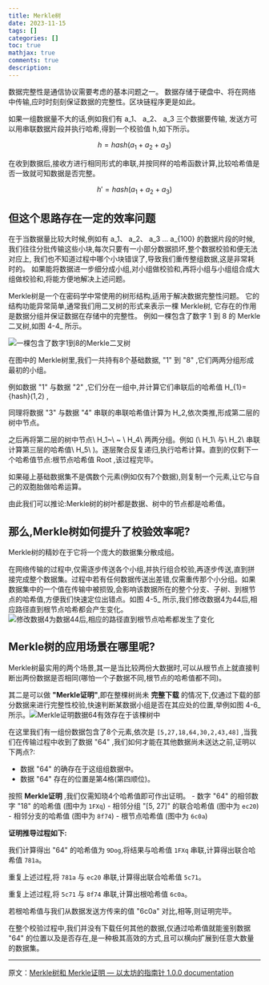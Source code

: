 ```yaml
---
title: Merkle树
date: 2023-11-15
tags: []
categories: []
toc: true
mathjax: true
comments: true
description: 
---
```



数据完整性是通信协议需要考虑的基本问题之一。 数据存储于硬盘中、将在网络中传输,应时时刻刻保证数据的完整性。区块链程序更是如此。

如果一组数据量不大的话,例如我们有 a_1、 a_2、 a_3 三个数据要传输, 发送方可以用串联数据片段并执行哈希,得到一个校验值 h,如下所示。

```math
h = {hash}(a_1 + a_2 + a_3)
```

在收到数据后,接收方进行相同形式的串联,并按同样的哈希函数计算,比较哈希值是否一致就可知数据是否完整。

```math
h' = {hash}(a_1 + a_2 + a_3)
```

## 但这个思路存在一定的效率问题

在于当数据量比较大时候,例如有 a_1、 a_2、 a_3 ... a_{100} 的数据片段的时候, 我们往往分批传输这些小块,每次只要有一小部分数据损坏,整个数据校验和便无法对应上, 我们也不知道过程中哪个小块错误了,导致我们重传整组数据,这是非常耗时的。 如果能将数据进一步细分成小组,对小组做校验和,再将小组与小组组合成大组做校验和,将能方便地解决上述问题。

Merkle树是一个在密码学中常使用的树形结构,适用于解决数据完整性问题。 它的结构功能异常简单,通常我们用二叉树的形式来表示一棵 Merkle树, 它存在的作用是数据分组并保证数据在存储中的完整性。 例如一棵包含了数字 1 到 8 的 Merkle二叉树,如图 4-4_ 所示。

![一棵包含了数字1到8的Merkle二叉树](https://ethbook.abyteahead.com/_images/Picture30.png)

在图中的 Merkle树里,我们一共持有8个基础数据, "1" 到 "8" ,它们两两分组形成最初的小组。

例如数据 "1" 与数据 "2" ,它们分在一组中,并计算它们串联后的哈希值 H_{1}={hash}(1,2) ,

同理将数据 "3" 与数据 "4" 串联的串联哈希值计算为 H_2,依次类推,形成第二层的树中节点。

之后再将第二层的树中节点\ H_1~\ ~ \ H_4\ 两两分组。例如 (\ H_1\ 与\ H_2\ 串联计算第三层的哈希值\ H_5\ )。逐层聚合反复递归,执行哈希计算。直到的仅剩下一个哈希值节点:根节点哈希值 Root ,该过程完毕。

如果碰上基础数据集不是偶数个元素(例如仅有7个数据),则复制一个元素,让它与自己的双胞胎做哈希运算。

由此我们可以推论:Merkle树的树叶都是数据、树中的节点都是哈希值。

## 那么,Merkle树如何提升了校验效率呢?

Merkle树的精妙在于它将一个庞大的数据集分散成组。

在网络传输的过程中,仅需逐步传送各个小组,并执行组合校验,再逐步传送,直到拼接完成整个数据集。过程中若有任何数据传送出差错,仅需重传那个小分组。如果数据集中的一个值在传输中被损毁,会影响该数据所在的整个分支、子树、到根节点的哈希值,方便我们快速定位出错点。如图 4-5_ 所示,我们修改数据4为44后,相应路径直到根节点哈希都会产生变化。![修改数据4为数据44后,相应的路径直到根节点哈希都发生了变化](https://ethbook.abyteahead.com/_images/Picture31.png)

## Merkle树的应用场景在哪里呢?

Merkle树最实用的两个场景,其一是当比较两份大数据时,可以从根节点上就直接判断出两份数据是否相同(哪怕一个子数据不同,根节点的哈希值都不同)。

其二是可以做 **"Merkle证明"**,即在整棵树尚未 **完整下载** 的情况下,仅通过下载的部分数据来进行完整性校验,快速判断某数据小组是否在其应处的位置,举例如图 4-6_ 所示。![Merkle证明数据64有效存在于该棵树中](https://ethbook.abyteahead.com/_images/Picture32.png)

在这里我们有一组份数据包含了8个元素,依次是 `[5,27,18,64,30,2,43,48]` ,当我们在传输过程中收到了数据 "64" ,我们如何才能在其他数据尚未送达之前,证明以下两点?:

- 数据 "64" 的确存在于这组组数据中。
- 数据 "64" 存在的位置是第4格(第四顺位)。

按照 **Merkle证明** ,我们仅需知晓4个哈希值即可作出证明。  - 数字 "64" 的相邻数字 "18" 的哈希值 (图中为 `1FXq`)  - 相邻分组 "[5, 27]" 的联合哈希值 (图中为 `ec20`)  - 相邻分支的哈希值 (图中为 `8f74`)  - 根节点哈希值 (图中为 `6c0a`)

**证明推导过程如下:**

我们计算得出 "64" 的哈希值为 `9Dog`,将结果与哈希值 `1FXq` 串联,计算得出联合哈希值 `781a`。

重复上述过程,将 `781a` 与 `ec20` 串联,计算得出联合哈希值 `5c71`。

重复上述过程,将 `5c71` 与 `8f74` 串联,计算出根哈希值 `6c0a`。

若根哈希值与我们从数据发送方传来的值 "6c0a" 对比,相等,则证明完毕。

在整个校验过程中,我们并没有下载任何其他的数据,仅通过哈希值就能鉴别数据 "64" 的位置以及是否存在,是一种极其高效的方式,且可以横向扩展到任意大数量的数据集。

---

原文：[Merkle树和 Merkle证明 — 以太坊的指南针 1.0.0 documentation](https://ethbook.abyteahead.com/ch4/merkle.html)
